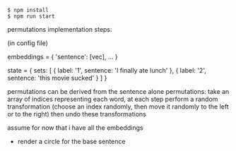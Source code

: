     $ npm install
    $ npm run start


permutations implementation steps:

(in config file)

embeddings = {
  'sentence': [vec],
  ...
}

state = {
  sets: [
    {
      label: '1',
      sentence: 'I finally ate lunch'
    },
    {
      label: '2',
      sentence: 'this movie sucked'
    }
  ]
}

permutations can be derived from the sentence alone
permutations: take an array of indices representing each word, at each step perform a random transformation (choose an index randomly, then move it randomly to the left or to the right)
then undo these transformations

assume for now that i have all the embeddings

- render a circle for the base sentence

